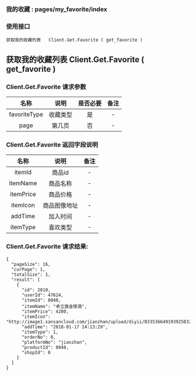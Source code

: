 ### 我的收藏 :   pages/my_favorite/index

### 使用接口

    获取我的收藏列表   Client.Get.Favorite ( get_favorite )

##  获取我的收藏列表   Client.Get.Favorite ( get_favorite )
###   Client.Get.Favorite 请求参数

|名称|说明|是否必要|备注
|:---:|:---:|:---:|:---:|
|favoriteType|收藏类型|是|-
|page|第几页|否|-

###  Client.Get.Favorite 返回字段说明

|名称|说明|备注
|:---:|:---:|:---:|
|itemId|商品id|-
|itemName|商品名称|-
|itemPrice|商品价格|-
|itemIcon|商品图像地址|-
|addTime|加入时间|-
|itemType|喜欢类型|-


###  Client.Get.Favorite  请求结果:

    {
      "pageSize": 16,
      "curPage": 1,
      "totalSize": 1,
      "result": [
        {
          "id": 2810,
          "userId": 47624,
          "itemId": 8040,
          "itemName": "卓立旗金银滴",
          "itemPrice": 4200,
          "itemIcon": "http://image1.sansancloud.com/jianzhan/upload/diyii/B33536649193925832/1.jpg",
          "addTime": "2018-01-17 14:13:29",
          "itemType": 1,
          "orderNo": 0,
          "platformNo": "jianzhan",
          "productId": 8040,
          "shopId": 0
        }
      ]
    }